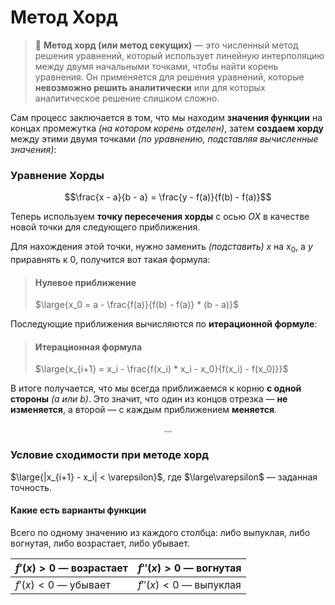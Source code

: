 # Метод Хорд

> :book: **Метод хорд (или метод секущих)** — это численный метод решения уравнений, который использует линейную интерполяцию между двумя начальными точками, чтобы найти корень уравнения. Он применяется для решения уравнений, которые **невозможно решить аналитически** или для которых аналитическое решение слишком сложно.

Сам процесс заключается в том, что мы находим **значения функции** на концах промежутка *(на котором корень отделен)*, затем **создаем хорду** между этими двумя точками *(по уравнению, подставляя вычисленные значения)*:

### Уравнение Хорды

$$\frac{x - a}{b - a} = \frac{y - f(a)}{f(b) - f(a)}$$

Теперь используем **точку пересечения хорды** с осью $OX$ в качестве новой точки для следующего приближения. 

Для нахождения этой точки, нужно заменить *(подставить)* $x$ на $x_0$, а $y$ приравнять к $0$, получится вот такая формула:

> #### Нулевое приближение
>
> $\large{x_0 = a - \frac{f(a)}{f(b) - f(a)} * (b - a)}$

Последующие приближения вычисляются по **итерационной формуле**:

> #### Итерационная формула
> 
> $\large{x_{i+1} = x_i - \frac{f(x_i) * x_i - x_0}{f(x_i) - f(x_0)}}$

В итоге получается, что мы всегда приближаемся к корню **с одной стороны** *($a$ или $b$)*. Это значит, что один из концов отрезка — **не изменяется**, а второй — с каждым приближением **меняется**.

$$\dots$$

### Условие сходимости при методе хорд

$\large{|x_{i+1} - x_i| < \varepsilon}$, где $\large\varepsilon$ — заданная точность.

#### Какие есть варианты функции

Всего по одному значению из каждого столбца: либо выпуклая, либо вогнутая, либо возрастает, либо убывает.

| $f'(x) > 0$ — возрастает | $f''(x) > 0$ — вогнутая |
|---|---|
| $f'(x) < 0$ — убывает | $f''(x) < 0$ — выпуклая |